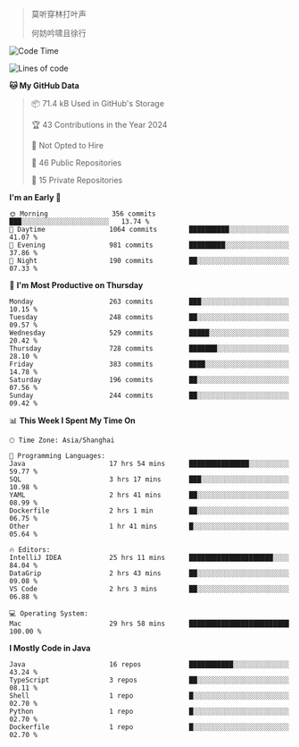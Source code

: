 > 莫听穿林打叶声
> 
> 何妨吟啸且徐行

<!-- ![Github Stats](https://github-readme-stats.vercel.app/api?username=catch6&count_private=true&show_icons=true&theme=gruvbox) -->

<!-- ![Top Langs](https://github-readme-stats.vercel.app/api/top-langs/?username=catch6&layout=compact) -->

<!--START_SECTION:waka-->
![Code Time](http://img.shields.io/badge/Code%20Time-1%2C399%20hrs%2015%20mins-blue)

![Lines of code](https://img.shields.io/badge/From%20Hello%20World%20I%27ve%20Written-9.4%20million%20lines%20of%20code-blue)

**🐱 My GitHub Data** 

> 📦 71.4 kB Used in GitHub's Storage 
 > 
> 🏆 43 Contributions in the Year 2024
 > 
> 🚫 Not Opted to Hire
 > 
> 📜 46 Public Repositories 
 > 
> 🔑 15 Private Repositories 
 > 
**I'm an Early 🐤** 

```text
🌞 Morning                356 commits         ███░░░░░░░░░░░░░░░░░░░░░░   13.74 % 
🌆 Daytime                1064 commits        ██████████░░░░░░░░░░░░░░░   41.07 % 
🌃 Evening                981 commits         █████████░░░░░░░░░░░░░░░░   37.86 % 
🌙 Night                  190 commits         ██░░░░░░░░░░░░░░░░░░░░░░░   07.33 % 
```
📅 **I'm Most Productive on Thursday** 

```text
Monday                   263 commits         ███░░░░░░░░░░░░░░░░░░░░░░   10.15 % 
Tuesday                  248 commits         ██░░░░░░░░░░░░░░░░░░░░░░░   09.57 % 
Wednesday                529 commits         █████░░░░░░░░░░░░░░░░░░░░   20.42 % 
Thursday                 728 commits         ███████░░░░░░░░░░░░░░░░░░   28.10 % 
Friday                   383 commits         ████░░░░░░░░░░░░░░░░░░░░░   14.78 % 
Saturday                 196 commits         ██░░░░░░░░░░░░░░░░░░░░░░░   07.56 % 
Sunday                   244 commits         ██░░░░░░░░░░░░░░░░░░░░░░░   09.42 % 
```


📊 **This Week I Spent My Time On** 

```text
🕑︎ Time Zone: Asia/Shanghai

💬 Programming Languages: 
Java                     17 hrs 54 mins      ███████████████░░░░░░░░░░   59.77 % 
SQL                      3 hrs 17 mins       ███░░░░░░░░░░░░░░░░░░░░░░   10.98 % 
YAML                     2 hrs 41 mins       ██░░░░░░░░░░░░░░░░░░░░░░░   08.99 % 
Dockerfile               2 hrs 1 min         ██░░░░░░░░░░░░░░░░░░░░░░░   06.75 % 
Other                    1 hr 41 mins        █░░░░░░░░░░░░░░░░░░░░░░░░   05.64 % 

🔥 Editors: 
IntelliJ IDEA            25 hrs 11 mins      █████████████████████░░░░   84.04 % 
DataGrip                 2 hrs 43 mins       ██░░░░░░░░░░░░░░░░░░░░░░░   09.08 % 
VS Code                  2 hrs 3 mins        ██░░░░░░░░░░░░░░░░░░░░░░░   06.88 % 

💻 Operating System: 
Mac                      29 hrs 58 mins      █████████████████████████   100.00 % 
```

**I Mostly Code in Java** 

```text
Java                     16 repos            ███████████░░░░░░░░░░░░░░   43.24 % 
TypeScript               3 repos             ██░░░░░░░░░░░░░░░░░░░░░░░   08.11 % 
Shell                    1 repo              █░░░░░░░░░░░░░░░░░░░░░░░░   02.70 % 
Python                   1 repo              █░░░░░░░░░░░░░░░░░░░░░░░░   02.70 % 
Dockerfile               1 repo              █░░░░░░░░░░░░░░░░░░░░░░░░   02.70 % 
```




<!--END_SECTION:waka-->
